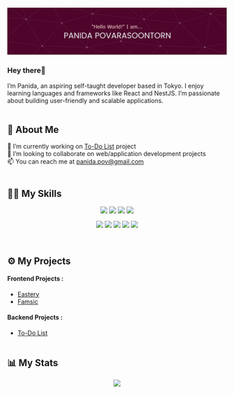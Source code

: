 ![Header](./github-header-image.png)

### Hey there👋
I’m Panida, an aspiring self-taught developer based in Tokyo. I enjoy learning languages and frameworks like React and NestJS. I’m passionate about building user-friendly and scalable applications.
<br /><br />

## 👩 About Me
🔭 I’m currently working on [To-Do List](https://github.com/panida-pov/to-do-list) project\
👯 I’m looking to collaborate on web/application development projects\
📫 You can reach me at panida.pov@gmail.com
<br /><br />

## 🤹🏻 My Skills
<p align="center">
  <img src="https://img.shields.io/badge/javascript-20232A?style=for-the-badge&logo=javascript" />
  <img src="https://img.shields.io/badge/typescript-20232A?style=for-the-badge&logo=typescript" />
  <img src="https://img.shields.io/badge/html5-E34F26?style=for-the-badge&logo=html5&logoColor=FFFFFF" />
  <img src="https://img.shields.io/badge/css3-%231572B6?style=for-the-badge&logo=css3&logoColor=FFFFFF" />
</p>
<p align="center">
  
  <img src="https://img.shields.io/badge/React-20232A?style=for-the-badge&logo=react&logoColor=61DAFB" />
  <img src="https://img.shields.io/badge/redux-764ABC?style=for-the-badge&logo=Redux" />
  <img src="https://img.shields.io/badge/nestjs-E0234E?style=for-the-badge&logo=nestjs&logoColor=FFFFFF" />
  <img src="https://img.shields.io/badge/mysql-%234479A1?style=for-the-badge&logo=mysql&logoColor=FFFFFF" />
  <img src="https://img.shields.io/badge/python-3776AB?style=for-the-badge&logo=python&logoColor=FFFFFF" />
</p>
<br />

## ⚙️ My Projects
#### Frontend Projects :
* [Eastery](https://github.com/panida-pov/eastery)
* [Famsic](https://github.com/panida-pov/famsic)
#### Backend Projects :
* [To-Do List](https://github.com/panida-pov/to-do-list)
<br /><br />


## 📊 My Stats
<p align="center"><img src="https://github-readme-stats.vercel.app/api/top-langs/?username=panida-pov&layout=donut&theme=slateorange" /></p>
